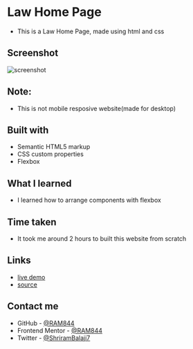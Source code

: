 # Law Home Page

- This is a Law Home Page, made using html and css 





## Screenshot

![screenshot](./screenshot.png)

## Note:
- This is not mobile resposive website(made for desktop)

## Built with

- Semantic HTML5 markup
- CSS custom properties
- Flexbox




## What I learned
- I learned how to arrange components with flexbox

## Time taken
- It took me around 2 hours to built this website from scratch



## Links
- [live demo](https://law-home-pg.netlify.app/)
- [source](https://github.com/RAM844/Food-Restaurant-Home-Page)



## Contact me
- GitHub - [@RAM844](https://github.com/RAM844)
- Frontend Mentor - [@RAM844](https://www.frontendmentor.io/profile/RAM844)
- Twitter - [@ShriramBalaji7](https://www.twitter.com/ShriramBalaji7)
